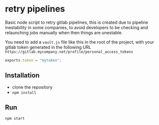 # retry pipelines

Basic node script to retry gitlab pipelines, this is created due to pipeline inestability in some companies, to avoid developers to be checking and relaunching jobs manually when then things are unestable.

You need to add a `vault.js` file like this in the root of the project, with your gitlab token generated in the following URL `https://gitlab.mycompany.net/profile/personal_access_tokens`

```js
exports.token = "mytoken";
```

## Installation

- clone the repository
- `npm install`

## Run

`npm start`